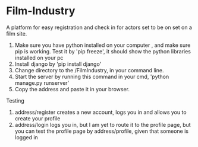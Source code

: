 # Film-Industry
A platform for easy registration and check in for actors set to be on set on a film site.
1. Make sure you have python installed on your computer , and make sure pip is working. Test it by 'pip freeze', it should
show the python libraries installed on your pc
2. Install django by 'pip install django'
3. Change directory to the /FilmIndustry, in your command line.
4. Start the server by running this command in your cmd, 'python manage.py runserver'
5. Copy the address and paste it in your browser. 

Testing
1. address/register creates a new account, logs you in and allows you to create your profile
2. address/login logs you in, but I am yet to route it to the profile page, but you can test the profile page by address/profile, given that
someone is logged in
